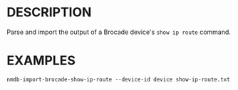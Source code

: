 DESCRIPTION
===========

Parse and import the output of a Brocade device's `show ip route` command.


EXAMPLES
========
```
nmdb-import-brocade-show-ip-route --device-id device show-ip-route.txt
```
